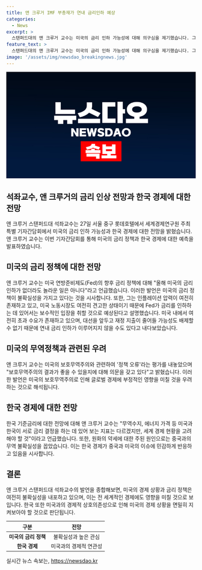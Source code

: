```yaml
---
title: 앤 크루거 IMF 부총재가 연내 금리인하 예상
categories:
  - News
excerpt: >
  스탠퍼드대의 앤 크루거 교수는 미국의 금리 인하 가능성에 대해 의구심을 제기했습니다. 그는 Fed가 금리를 인하하는 대신 유보적인 태도를 보일 것으로 예상했는데, 이는 아직 해결되지 않은 인플레이션 압력과 노동시장의 불안정으로 설명했습니다. 또한, 미국의 초과 수요와 대선을 앞둔 재정 지출 감소 가능성을 언급하며 연내 금리 인하 가능성이 없을 수도 있다고 언급했습니다. 그는 한국의 기준금리에 대해서는 세계 경제 현황을 고려해야 한다고 언급하고, 원화의 약세는 중국과의 무역 불확실성과 미국의 보호무역주의와 관련해 정책 오류라고 평가했습니다.
feature_text: >
  스탠퍼드대의 앤 크루거 교수는 미국의 금리 인하 가능성에 대해 의구심을 제기했습니다. 그는 Fed가 금리를 인하하는 대신 유보적인 태도를 보일 것으로 예상했는데, 이는 아직 해결되지 않은 인플레이션 압력과 노동시장의 불안정으로 설명했습니다. 또한, 미국의 초과 수요와 대선을 앞둔 재정 지출 감소 가능성을 언급하며 연내 금리 인하 가능성이 없을 수도 있다고 언급했습니다. 그는 한국의 기준금리에 대해서는 세계 경제 현황을 고려해야 한다고 언급하고, 원화의 약세는 중국과의 무역 불확실성과 미국의 보호무역주의와 관련해 정책 오류라고 평가했습니다.
image: '/assets/img/newsdao_breakingnews.jpg'
---
```


<p><img src="/assets/img/newsdao_breakingnews.jpg" alt="implanttips 속보" /></p>

<h2 data-ke-size="size26">석좌교수, 앤 크루거의 금리 인상 전망과 한국 경제에 대한 전망</h2>

<p data-ke-size="size16">앤 크루거 스탠퍼드대 석좌교수는 27일 서울 중구 롯데호텔에서 세계경제연구원 주최 특별 기자간담회에서 미국의 금리 인하 가능성과 한국 경제에 대한 전망을 밝혔습니다. 앤 크루거 교수는 이번 기자간담회를 통해 미국의 금리 정책과 한국 경제에 대한 예측을 발표하였습니다.</p>

<h2 data-ke-size="size24">미국의 금리 정책에 대한 전망</h2>

<p data-ke-size="size16">앤 크루거 교수는 미국 연방준비제도(Fed)의 향후 금리 정책에 대해 "올해 미국의 금리 인하가 없더라도 놀라운 일은 아니다"라고 언급했습니다. 이러한 발언은 미국의 금리 정책이 불확실성을 가지고 있다는 것을 시사합니다. 또한, 그는 인플레이션 압력이 여전히 존재하고 있고, 미국 노동시장도 여전히 견고한 상태이기 때문에 Fed가 금리를 인하하는 데 있어서는 보수적인 입장을 취할 것으로 예상된다고 설명했습니다. 미국 내에서 여전히 초과 수요가 존재하고 있으며, 대선을 앞두고 재정 지출이 줄어들 가능성도 배제할 수 없기 때문에 연내 금리 인하가 이루어지지 않을 수도 있다고 내다보았습니다.</p>

<h2 data-ke-size="size24">미국의 무역정책과 관련된 우려</h2>

<p data-ke-size="size16">앤 크루거 교수는 미국의 보호무역주의와 관련하여 '정책 오류'라는 평가를 내놓았으며 "보호무역주의의 결과가 좋을 수 있을지에 대해 의문을 갖고 있다"고 밝혔습니다. 이러한 발언은 미국의 보호무역주의로 인해 글로벌 경제에 부정적인 영향을 미칠 것을 우려하는 것으로 해석됩니다.</p>

<h2 data-ke-size="size24">한국 경제에 대한 전망</h2>

<p data-ke-size="size16">한국 기준금리에 대한 전망에 대해 앤 크루거 교수는 "무역수지, 에너지 가격 등 미국과 한국이 서로 금리 결정을 하는 데 있어 보는 지표는 다르겠지만, 세계 경제 현황을 고려해야 할 것"이라고 언급했습니다. 또한, 원화의 약세에 대한 주된 원인으로는 중국과의 무역 불확실성을 꼽았습니다. 이는 한국 경제가 중국과 미국의 이슈에 민감하게 반응하고 있음을 시사합니다.</p>

<h2 data-ke-size="size24">결론</h2>

<p data-ke-size="size16">앤 크루거 스탠퍼드대 석좌교수의 발언을 종합해보면, 미국의 경제 상황과 금리 정책은 여전히 불확실성을 내포하고 있으며, 이는 전 세계적인 경제에도 영향을 미칠 것으로 보입니다. 한국 또한 미국과의 경제적 상호의존성으로 인해 미국의 경제 상황을 면밀히 지켜보아야 할 것으로 판단됩니다.</p>

<table>
    <thead>
        <tr>
            <th scope="col">구분</th>
            <th scope="col">전망</th>
        </tr>
    </thead>
    <tbody>
        <tr>
            <td style="text-align: center; height: 17px;"><b>미국의 금리 정책</b></td>
            <td style="text-align: center; height: 17px;">불확실성과 높은 관심</td>
        </tr>
        <tr>
            <td style="text-align: center; height: 17px;"><b>한국 경제</b></td>
            <td style="text-align: center; height: 17px;">미국과의 경제적 연관성</td>
        </tr>
    </tbody>
</table>
실시간 뉴스 속보는, <a href="https://newsdao.kr" rel="dofollow">https://newsdao.kr</a>


